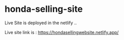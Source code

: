 

# honda-selling-site


Live Site is deployed in the netlify ..

Live site link is : https://hondasellingwebsite.netlify.app/

